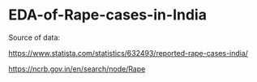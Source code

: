 # EDA-of-Rape-cases-in-India
Source of data:

https://www.statista.com/statistics/632493/reported-rape-cases-india/

https://ncrb.gov.in/en/search/node/Rape
